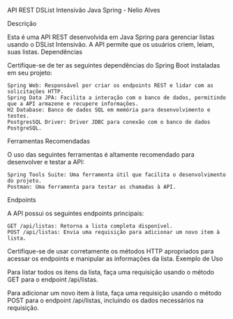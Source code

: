 API REST DSList Intensivão Java Spring - Nelio Alves

Descrição

Esta é uma API REST desenvolvida em Java Spring para gerenciar listas usando o DSList Intensivão.
A API permite que os usuários criem, leiam, suas listas.
Dependências

Certifique-se de ter as seguintes dependências do Spring Boot instaladas em seu projeto:

    Spring Web: Responsável por criar os endpoints REST e lidar com as solicitações HTTP.
    Spring Data JPA: Facilita a interação com o banco de dados, permitindo que a API armazene e recupere informações.
    H2 Database: Banco de dados SQL em memória para desenvolvimento e testes.
    PostgresSQL Driver: Driver JDBC para conexão com o banco de dados PostgreSQL.

Ferramentas Recomendadas

O uso das seguintes ferramentas é altamente recomendado para desenvolver e testar a API:

    Spring Tools Suite: Uma ferramenta útil que facilita o desenvolvimento do projeto.
    Postman: Uma ferramenta para testar as chamadas à API. 

Endpoints

A API possui os seguintes endpoints principais:

    GET /api/listas: Retorna a lista completa disponível.
    POST /api/listas: Envia uma requisição para adicionar um novo item à lista.

Certifique-se de usar corretamente os métodos HTTP apropriados para acessar os endpoints e manipular as informações da lista.
Exemplo de Uso

Para listar todos os itens da lista, faça uma requisição usando o método GET para o endpoint /api/listas.

Para adicionar um novo item à lista, faça uma requisição usando o método POST para o endpoint /api/listas, incluindo os dados necessários na requisição.
